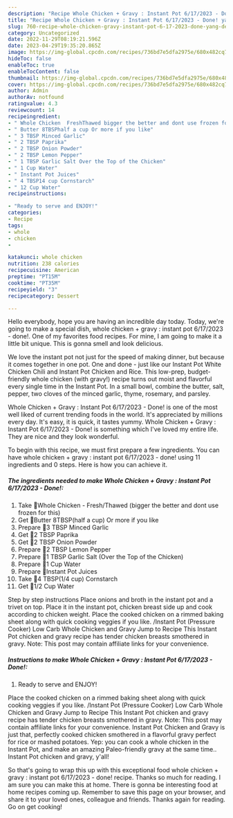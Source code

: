 ```yaml
---
description: "Recipe Whole Chicken + Gravy : Instant Pot 6/17/2023 - Done! yang Delicious"
title: "Recipe Whole Chicken + Gravy : Instant Pot 6/17/2023 - Done! yang Delicious"
slug: 760-recipe-whole-chicken-gravy-instant-pot-6-17-2023-done-yang-delicious
category: Uncategorized
date: 2022-11-29T08:19:21.596Z
date: 2023-04-29T19:35:20.865Z
image: https://img-global.cpcdn.com/recipes/736bd7e5dfa2975e/680x482cq70/whole-chicken-gravy-instant-pot-6172023-done-recipe-main-photo.jpg
hideToc: false
enableToc: true
enableTocContent: false
thumbnail: https://img-global.cpcdn.com/recipes/736bd7e5dfa2975e/680x482cq70/whole-chicken-gravy-instant-pot-6172023-done-recipe-main-photo.jpg
cover: https://img-global.cpcdn.com/recipes/736bd7e5dfa2975e/680x482cq70/whole-chicken-gravy-instant-pot-6172023-done-recipe-main-photo.jpg
author: Admin
authorAv: notfound
ratingvalue: 4.3
reviewcount: 14
recipeingredient:
- " Whole Chicken  FreshThawed bigger the better and dont use frozen for this"
- " Butter 8TBSPhalf a cup Or more if you like"
- " 3 TBSP Minced Garlic"
- " 2 TBSP Paprika"
- " 2 TBSP Onion Powder"
- " 2 TBSP Lemon Pepper"
- " 1 TBSP Garlic Salt Over the Top of the Chicken"
- " 1 Cup Water"
- " Instant Pot Juices"
- " 4 TBSP14 cup Cornstarch"
- " 12 Cup Water"
recipeinstructions:

- "Ready to serve and ENJOY!"
categories:
- Recipe
tags:
- whole
- chicken
- 

katakunci: whole chicken  
nutrition: 238 calories
recipecuisine: American
preptime: "PT15M"
cooktime: "PT35M"
recipeyield: "3"
recipecategory: Dessert

---
```



Hello everybody, hope you are having an incredible day today. Today, we're going to make a special dish, whole chicken + gravy : instant pot 6/17/2023 - done!. One of my favorites food recipes. For mine, I am going to make it a little bit unique. This is gonna smell and look delicious.

We love the instant pot not just for the speed of making dinner, but because it comes together in one pot. One and done - just like our Instant Pot White Chicken Chili and Instant Pot Chicken and Rice. This low-prep, budget-friendly whole chicken (with gravy!) recipe turns out moist and flavorful every single time in the Instant Pot. In a small bowl, combine the butter, salt, pepper, two cloves of the minced garlic, thyme, rosemary, and parsley.

Whole Chicken + Gravy : Instant Pot 6/17/2023 - Done! is one of the most well liked of current trending foods in the world. It's appreciated by millions every day. It's easy, it is quick, it tastes yummy. Whole Chicken + Gravy : Instant Pot 6/17/2023 - Done! is something which I've loved my entire life. They are nice and they look wonderful.


To begin with this recipe, we must first prepare a few ingredients. You can have whole chicken + gravy : instant pot 6/17/2023 - done! using 11 ingredients and 0 steps. Here is how you can achieve it.

<!--inarticleads1-->

##### The ingredients needed to make Whole Chicken + Gravy : Instant Pot 6/17/2023 - Done!:

1. Take  🍗Whole Chicken - Fresh/Thawed (bigger the better and dont use frozen for this)
1. Get  🧈Butter 8TBSP(half a cup) Or more if you like
1. Prepare  🧄3 TBSP Minced Garlic
1. Get  🧂2 TBSP Paprika
1. Get  🧂2 TBSP Onion Powder
1. Prepare  🧂2 TBSP Lemon Pepper
1. Prepare  🧂1 TBSP Garlic Salt (Over the Top of the Chicken)
1. Prepare  🥛1 Cup Water
1. Prepare  🫗Instant Pot Juices
1. Take  🫙4 TBSP(1/4 cup) Cornstarch
1. Get  🥛1/2 Cup Water


Step by step instructions Place onions and broth in the instant pot and a trivet on top. Place it in the instant pot, chicken breast side up and cook according to chicken weight. Place the cooked chicken on a rimmed baking sheet along with quick cooking veggies if you like. /Instant Pot (Pressure Cooker) Low Carb Whole Chicken and Gravy Jump to Recipe This Instant Pot chicken and gravy recipe has tender chicken breasts smothered in gravy. Note: This post may contain affiliate links for your convenience. 

<!--inarticleads2-->

##### Instructions to make Whole Chicken + Gravy : Instant Pot 6/17/2023 - Done!:


1. Ready to serve and ENJOY!

Place the cooked chicken on a rimmed baking sheet along with quick cooking veggies if you like. /Instant Pot (Pressure Cooker) Low Carb Whole Chicken and Gravy Jump to Recipe This Instant Pot chicken and gravy recipe has tender chicken breasts smothered in gravy. Note: This post may contain affiliate links for your convenience. Instant Pot Chicken and Gravy is just that, perfectly cooked chicken smothered in a flavorful gravy perfect for rice or mashed potatoes. Yep: you can cook a whole chicken in the Instant Pot, and make an amazing Paleo-friendly gravy at the same time.. Instant Pot chicken and gravy, y&#39;all! 

So that's going to wrap this up with this exceptional food whole chicken + gravy : instant pot 6/17/2023 - done! recipe. Thanks so much for reading. I am sure you can make this at home. There is gonna be interesting food at home recipes coming up. Remember to save this page on your browser, and share it to your loved ones, colleague and friends. Thanks again for reading. Go on get cooking!
